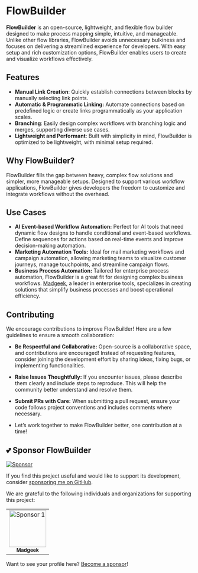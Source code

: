 # FlowBuilder

**FlowBuilder** is an open-source, lightweight, and flexible flow builder designed to make process mapping simple, intuitive, and manageable. Unlike other flow libraries, FlowBuilder avoids unnecessary bulkiness and focuses on delivering a streamlined experience for developers. With easy setup and rich customization options, FlowBuilder enables users to create and visualize workflows effectively.

## Features

- **Manual Link Creation**: Quickly establish connections between blocks by manually selecting link points.
- **Automatic & Programmatic Linking:** Automate connections based on predefined logic or create links programmatically as your application scales.
- **Branching**: Easily design complex workflows with branching logic and merges, supporting diverse use cases.
- **Lightweight and Performant**: Built with simplicity in mind, FlowBuilder is optimized to be lightweight, with minimal setup required.

## Why FlowBuilder?

FlowBuilder fills the gap between heavy, complex flow solutions and simpler, more manageable setups. Designed to support various workflow applications, FlowBuilder gives developers the freedom to customize and integrate workflows without the overhead.

## Use Cases
- **AI Event-based Workflow Automation:** Perfect for AI tools that need dynamic flow designs to handle conditional and event-based workflows. Define sequences for actions based on real-time events and improve decision-making automation.
- **Marketing Automation Tools:** Ideal for mail marketing workflows and campaign automation, allowing marketing teams to visualize customer journeys, manage touchpoints, and streamline campaign flows.
- **Business Process Automation:** Tailored for enterprise process automation, FlowBuilder is a great fit for designing complex business workflows. [Madgeek](https://www.madgeek.in), a leader in enterprise tools, specializes in creating solutions that simplify business processes and boost operational efficiency.

## Contributing
We encourage contributions to improve FlowBuilder! Here are a few guidelines to ensure a smooth collaboration:

- **Be Respectful and Collaborative:** Open-source is a collaborative space, and contributions are encouraged! Instead of requesting features, consider joining the development effort by sharing ideas, fixing bugs, or implementing functionalities.
- **Raise Issues Thoughtfully:** If you encounter issues, please describe them clearly and include steps to reproduce. This will help the community better understand and resolve them.
- **Submit PRs with Care:** When submitting a pull request, ensure your code follows project conventions and includes comments where necessary.

- Let’s work together to make FlowBuilder better, one contribution at a time!

## 💕 Sponsor FlowBuilder

[![Sponsor](https://img.shields.io/badge/Sponsor-GitHub%20Sponsors-pink.svg)](https://github.com/sponsors/1Madgeek)

If you find this project useful and would like to support its development, consider [sponsoring me on GitHub](https://github.com/sponsors/1Madgeek).

We are grateful to the following individuals and organizations for supporting this project:

<table>
  <tr>
    <td align="center">
      <a href="https://github.com/1Madgeek">
        <img src="https://avatars.githubusercontent.com/u/33049092?s=200&v=4" width="100px;" alt="Sponsor 1"/>
        <br/>
        <sub><b>Madgeek</b></sub>
      </a>
    </td>
  </tr>
</table>

Want to see your profile here? [Become a sponsor](https://github.com/sponsors/1Madgeek)!
